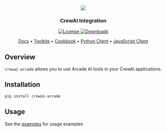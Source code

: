 <h3 align="center">
  <a name="readme-top"></a>
  <img
    src="https://docs.arcade-ai.com/images/logo/arcade-ai-logo.png"
  >
</h3>
<div align="center">
  <h3>CrewAI Integration</h3>
    <a href="https://github.com/arcadeai/arcade-ai/blob/main/LICENSE">
  <img src="https://img.shields.io/badge/License-MIT-yellow.svg" alt="License">
</a>
    <a href="https://pepy.tech/project/crewai-arcade">
  <img src="https://static.pepy.tech/badge/crewai-arcade" alt="Downloads">
</a>

</div>

<p align="center">
    <a href="https://docs.arcade.dev" target="_blank">Docs</a> •
    <a href="https://docs.arcade.dev/toolkits" target="_blank">Toolkits</a> •
    <a href="https://github.com/ArcadeAI/cookbook" target="_blank">Cookbook</a> •
    <a href="https://github.com/ArcadeAI/arcade-py" target="_blank">Python Client</a> •
    <a href="https://github.com/ArcadeAI/arcade-js" target="_blank">JavaScript Client</a>
</p>

## Overview

`crewai-arcade` allows you to use Arcade AI tools in your CrewAI applications.

## Installation

```bash
pip install crewai-arcade
```

## Usage

See the [examples](https://github.com/ArcadeAI/arcade-ai/tree/main/examples/crewai) for usage examples
